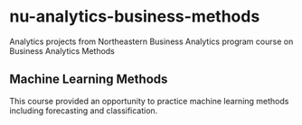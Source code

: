 # nu-analytics-business-methods

Analytics projects from Northeastern Business Analytics program course on Business Analytics Methods

## Machine Learning Methods

This course provided an opportunity to practice machine learning methods including forecasting and classification.
